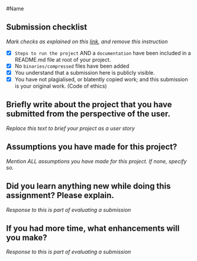 #Name

## Submission checklist
*Mark checks as explained on this [link](https://docs.github.com/en/free-pro-team@latest/github/managing-your-work-on-github/about-task-lists#creating-task-lists), and remove this instruction*

- [X] `Steps to run the project` AND a `documentation` have been included in a README.md file at root of your project.
- [X] No `binaries/compressed` files have been added
- [X] You understand that a submission here is publicly visible. 
- [X] You have not plagialised, or blatently copied work; and this submission is your original work. (Code of ethics)

## Briefly write about the project that you have submitted from the perspective of the user.
*Replace this text to brief your project as a user story*

## Assumptions you have made for this project?
*Mention ALL assumptions you have made for this project. If none, specify so.*

## Did you learn anything new while doing this assignment? Please explain.
*Response to this is part of evaluating a submission*

## If you had more time, what enhancements will you make?
*Response to this is part of evaluating a submission*
